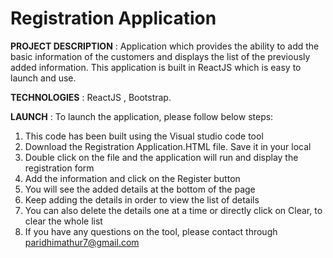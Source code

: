 # Registration Application
**PROJECT DESCRIPTION** : Application which provides the ability to add the basic information of the customers and displays the list of the previously added information. This application is built in ReactJS which is easy to launch and use.

**TECHNOLOGIES** : ReactJS , Bootstrap.

**LAUNCH** : To launch the application, please follow below steps:

1. This code has been built using the Visual studio code tool
2. Download the Registration Application.HTML file. Save it in your local
3. Double click on the file and the application will run and display the registration form
4. Add the information and click on the Register button 
5. You will see the added details at the bottom of the page
6. Keep adding the details in order to view the list of details
7. You can also delete the details one at a time or directly click on Clear, to clear the whole list
8. If you have any questions on the tool, please contact through paridhimathur7@gmail.com
